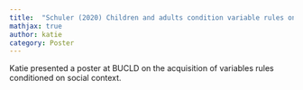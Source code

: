 ```yaml
---
title:  "Schuler (2020) Children and adults condition variable rules on social context."
mathjax: true
author: katie
category: Poster
---
```


Katie presented a poster at BUCLD on the acquisition of variables rules conditioned on social context. 